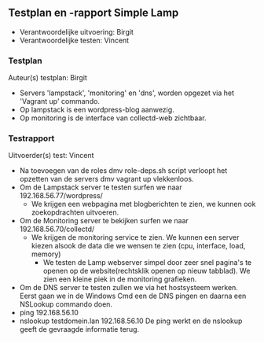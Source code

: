 ## Testplan en -rapport Simple Lamp

* Verantwoordelijke uitvoering: Birgit
* Verantwoordelijke testen: Vincent

### Testplan

Auteur(s) testplan: Birgit

- Servers 'lampstack', 'monitoring' en 'dns', worden opgezet via het 'Vagrant up' commando.
- Op lampstack is een wordpress-blog aanwezig.
- Op monitoring is de interface van collectd-web zichtbaar.

### Testrapport

Uitvoerder(s) test: Vincent

- Na toevoegen van de roles dmv role-deps.sh script verloopt het opzetten van de servers dmv vagrant up vlekkenloos.
- Om de Lampstack server te testen surfen we naar 192.168.56.77/wordpress/
  - We krijgen een webpagina met blogberichten te zien, we kunnen ook zoekopdrachten uitvoeren.
- Om de Monitoring server te bekijken surfen we naar 192.168.56.70/collectd/
  - We krijgen de monitoring service te zien. We kunnen een server kiezen alsook de data die we wensen te zien (cpu, interface, load, memory)
    - We testen de Lamp webserver simpel door zeer snel pagina's te openen op de website(rechtsklik openen op nieuw tabblad). We zien een kleine piek in de monitoring grafieken.
-  Om de DNS server te testen zullen we via het hostsysteem werken. Eerst gaan we in de Windows Cmd een de DNS pingen en daarna een NSLookup commando doen.
  - ping 192.168.56.10
  - nslookup testdomein.lan 192.168.56.10
De ping werkt en de nslookup geeft de gevraagde informatie terug.

